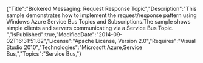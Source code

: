 {"Title":"Brokered Messaging: Request Response Topic","Description":"This sample demonstrates how to implement the request/response pattern using Windows Azure Service Bus Topics and Subscriptions.The sample shows simple clients and servers communicating via a Service Bus Topic. ","IsPublished":true,"ModifiedDate":"2014-09-02T16:31:51.82","License":"Apache License, Version 2.0","Requires":"Visual Studio 2010","Technologies":"Microsoft Azure,Service Bus,","Topics":"Service Bus,"}